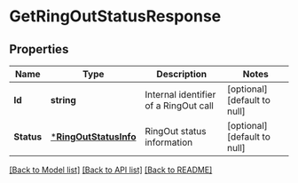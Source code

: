 # GetRingOutStatusResponse

## Properties
Name | Type | Description | Notes
------------ | ------------- | ------------- | -------------
**Id** | **string** | Internal identifier of a RingOut call | [optional] [default to null]
**Status** | [***RingOutStatusInfo**](RingOutStatusInfo.md) | RingOut status information | [optional] [default to null]

[[Back to Model list]](../README.md#documentation-for-models) [[Back to API list]](../README.md#documentation-for-api-endpoints) [[Back to README]](../README.md)


